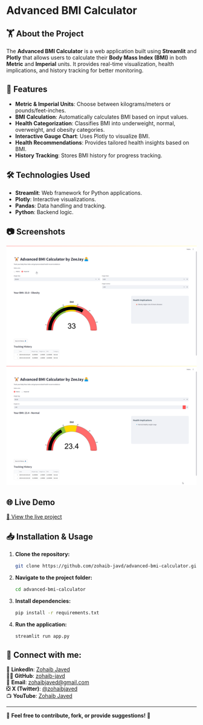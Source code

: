 # Advanced BMI Calculator

## 🏋️ About the Project
The **Advanced BMI Calculator** is a web application built using **Streamlit** and **Plotly** that allows users to calculate their **Body Mass Index (BMI)** in both **Metric** and **Imperial** units. It provides real-time visualization, health implications, and history tracking for better monitoring.

## 🚀 Features
- **Metric & Imperial Units**: Choose between kilograms/meters or pounds/feet-inches.
- **BMI Calculation**: Automatically calculates BMI based on input values.
- **Health Categorization**: Classifies BMI into underweight, normal, overweight, and obesity categories.
- **Interactive Gauge Chart**: Uses Plotly to visualize BMI.
- **Health Recommendations**: Provides tailored health insights based on BMI.
- **History Tracking**: Stores BMI history for progress tracking.

## 🛠️ Technologies Used
- **Streamlit**: Web framework for Python applications.
- **Plotly**: Interactive visualizations.
- **Pandas**: Data handling and tracking.
- **Python**: Backend logic.

## 📷 Screenshots
![BMI Calculator Screenshot 1](image/screenshot1.png)
![BMI Calculator Screenshot 2](image/screenshot2.png)

## 🌐 Live Demo
[🔗 View the live project](https://advanced-bmi-calculator.streamlit.app/)

## 📥 Installation & Usage
1. **Clone the repository:**
   ```bash
   git clone https://github.com/zohaib-javd/advanced-bmi-calculator.git
   ```
2. **Navigate to the project folder:**
   ```bash
   cd advanced-bmi-calculator
   ```
3. **Install dependencies:**
   ```bash
   pip install -r requirements.txt
   ```
4. **Run the application:**
   ```bash
   streamlit run app.py
   ```

## 💬 Connect with me:
🔗 **LinkedIn**: [Zohaib Javed](https://www.linkedin.com/in/zohaib-javd)  
👨‍💻 **GitHub**: [zohaib-javd](https://www.github.com/zohaib-javd)  
📧 **Email**: zohaibjaved@gmail.com  
❎ **X (Twitter)**: [@zohaibjaved](https://x.com/zohaibjaved)  
📺 **YouTube**: [Zohaib Javed](https://www.youtube.com/@Zohaib-Javed)  

---
🎯 **Feel free to contribute, fork, or provide suggestions!** 🚀

